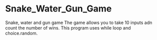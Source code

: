 # Snake_Water_Gun_Game
Snake, water and gun game
The game allows you to take 10 inputs adn count the number of wins.
This program uses while loop and choice.random.
